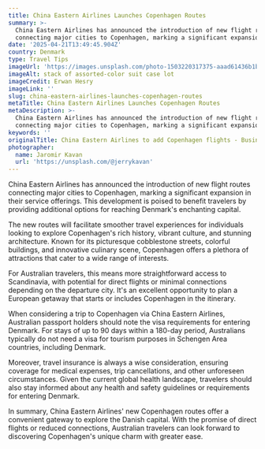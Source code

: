 ```yaml
---
title: China Eastern Airlines Launches Copenhagen Routes
summary: >-
  China Eastern Airlines has announced the introduction of new flight routes
  connecting major cities to Copenhagen, marking a significant expansion in t...
date: '2025-04-21T13:49:45.904Z'
country: Denmark
type: Travel Tips
imageUrl: 'https://images.unsplash.com/photo-1503220317375-aaad61436b1b'
imageAlt: stack of assorted-color suit case lot
imageCredit: Erwan Hesry
imageLink: ''
slug: china-eastern-airlines-launches-copenhagen-routes
metaTitle: China Eastern Airlines Launches Copenhagen Routes
metaDescription: >-
  China Eastern Airlines has announced the introduction of new flight routes
  connecting major cities to Copenhagen, marking a significant expansion in t...
keywords: ''
originalTitle: China Eastern Airlines to add Copenhagen flights - Business Traveller
photographer:
  name: Jaromir Kavan
  url: 'https://unsplash.com/@jerrykavan'
---
```







China Eastern Airlines has announced the introduction of new flight routes connecting major cities to Copenhagen, marking a significant expansion in their service offerings. This development is poised to benefit travelers by providing additional options for reaching Denmark's enchanting capital.

The new routes will facilitate smoother travel experiences for individuals looking to explore Copenhagen's rich history, vibrant culture, and stunning architecture. Known for its picturesque cobblestone streets, colorful buildings, and innovative culinary scene, Copenhagen offers a plethora of attractions that cater to a wide range of interests.

For Australian travelers, this means more straightforward access to Scandinavia, with potential for direct flights or minimal connections depending on the departure city. It's an excellent opportunity to plan a European getaway that starts or includes Copenhagen in the itinerary.

When considering a trip to Copenhagen via China Eastern Airlines, Australian passport holders should note the visa requirements for entering Denmark. For stays of up to 90 days within a 180-day period, Australians typically do not need a visa for tourism purposes in Schengen Area countries, including Denmark.

Moreover, travel insurance is always a wise consideration, ensuring coverage for medical expenses, trip cancellations, and other unforeseen circumstances. Given the current global health landscape, travelers should also stay informed about any health and safety guidelines or requirements for entering Denmark.

In summary, China Eastern Airlines' new Copenhagen routes offer a convenient gateway to explore the Danish capital. With the promise of direct flights or reduced connections, Australian travelers can look forward to discovering Copenhagen's unique charm with greater ease.
